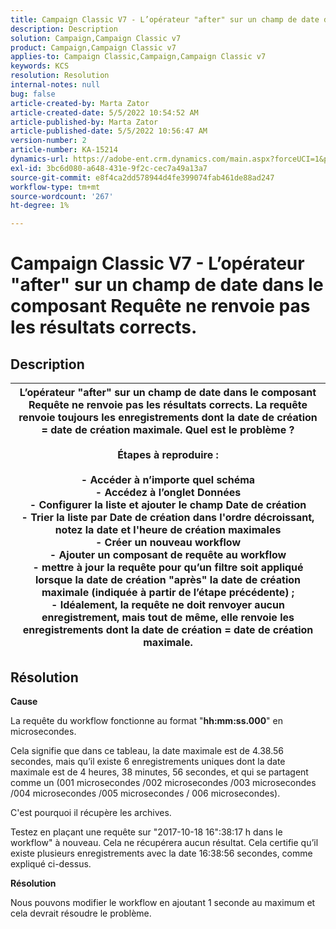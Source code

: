 ```yaml
---
title: Campaign Classic V7 - L’opérateur "after" sur un champ de date dans le composant Requête ne renvoie pas les résultats corrects.
description: Description
solution: Campaign,Campaign Classic v7
product: Campaign,Campaign Classic v7
applies-to: Campaign Classic,Campaign,Campaign Classic v7
keywords: KCS
resolution: Resolution
internal-notes: null
bug: false
article-created-by: Marta Zator
article-created-date: 5/5/2022 10:54:52 AM
article-published-by: Marta Zator
article-published-date: 5/5/2022 10:56:47 AM
version-number: 2
article-number: KA-15214
dynamics-url: https://adobe-ent.crm.dynamics.com/main.aspx?forceUCI=1&pagetype=entityrecord&etn=knowledgearticle&id=2279a3c8-61cc-ec11-a7b5-6045bd00dbbc
exl-id: 3bc6d080-a648-431e-9f2c-cec7a49a13a7
source-git-commit: e8f4ca2dd578944d4fe399074fab461de88ad247
workflow-type: tm+mt
source-wordcount: '267'
ht-degree: 1%

---
```


# Campaign Classic V7 - L’opérateur &quot;after&quot; sur un champ de date dans le composant Requête ne renvoie pas les résultats corrects.

## Description



| L’opérateur &quot;after&quot; sur un champ de date dans le composant Requête ne renvoie pas les résultats corrects. La requête renvoie toujours les enregistrements dont la date de création = date de création maximale. Quel est le problème ?<br><br><b>Étapes à reproduire :</b><br><br>  - Accéder à n’importe quel schéma<br>  - Accédez à l’onglet Données<br>  - Configurer la liste et ajouter le champ Date de création<br>  - Trier la liste par Date de création dans l&#39;ordre décroissant, notez la date et l&#39;heure de création maximales<br>  - Créer un nouveau workflow<br>  - Ajouter un composant de requête au workflow<br>  - mettre à jour la requête pour qu’un filtre soit appliqué lorsque la date de création &quot;après&quot; la date de création maximale (indiquée à partir de l’étape précédente) ;<br>  - Idéalement, la requête ne doit renvoyer aucun enregistrement, mais tout de même, elle renvoie les enregistrements dont la date de création = date de création maximale. |
| --- |



## Résolution


<b>Cause</b>

La requête du workflow fonctionne au format &quot;<b>hh:mm:ss.000</b>&quot; en microsecondes.

Cela signifie que dans ce tableau, la date maximale est de 4.38.56 secondes, mais qu’il existe 6 enregistrements uniques dont la date maximale est de 4 heures, 38 minutes, 56 secondes, et qui se partagent comme un (001 microsecondes /002 microsecondes /003 microsecondes /004 microsecondes /005 microsecondes / 006 microsecondes).

C&#39;est pourquoi il récupère les archives.

Testez en plaçant une requête sur &quot;2017-10-18 16&quot;:38:17 h dans le workflow&quot; à nouveau. Cela ne récupérera aucun résultat. Cela certifie qu’il existe plusieurs enregistrements avec la date 16:38:56 secondes, comme expliqué ci-dessus.

<b>Résolution</b>

Nous pouvons modifier le workflow en ajoutant 1 seconde au maximum et cela devrait résoudre le problème.

